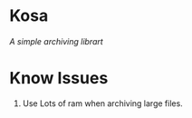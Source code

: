 # Kosa
###### A simple archiving librart

# Know Issues
1. Use Lots of ram when archiving large files.
